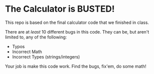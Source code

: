 # The Calculator is BUSTED!

This repo is based on the final calculator code that we finished in class.

There are at _least_ 10 different bugs in this code. They can be, but aren't limited to, any of the following:

- Typos
- Incorrect Math
- Incorrect Types (strings/integers)

Your job is make this code work. Find the bugs, fix'em, do some math!
